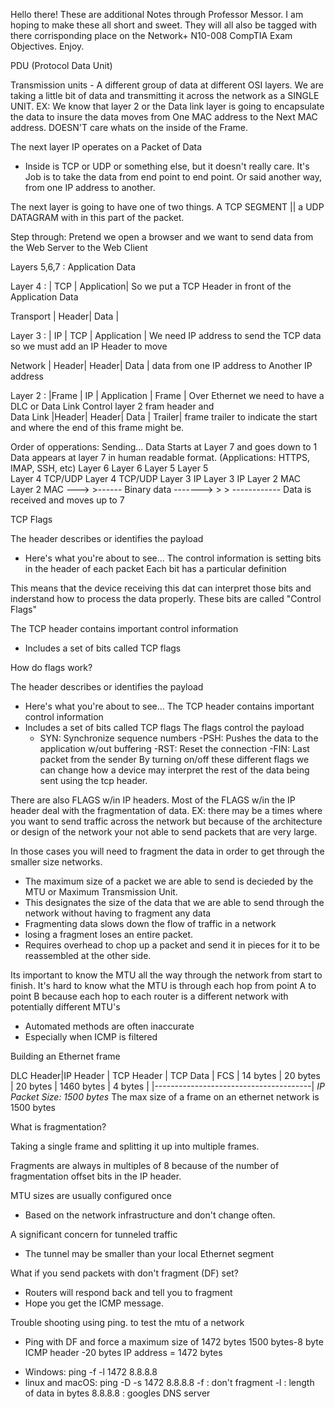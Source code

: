 Hello there! These are additional Notes through Professor Messor. I am hoping to make these all short and sweet. They will all also be tagged with there 
corrisponding place on the Network+ N10-008 CompTIA Exam Objectives. Enjoy.

PDU (Protocol Data Unit)

Transmission units
    - A different group of data at different OSI layers.
We are taking a little bit of data and transmitting it across the network as a SINGLE UNIT.
EX: We know that layer 2 or the Data link layer is going to encapsulate the data to insure the data moves from One MAC address
to the Next MAC address.
DOESN'T care whats on the inside of the Frame.

The next layer IP operates on a Packet of Data
- Inside is TCP or UDP or something else, but it doesn't really care. It's Job is to take the data from end point to end point.
Or said another way, from one IP address to another.

The next layer is going to have one of two things. 
A TCP SEGMENT || a UDP DATAGRAM  with in this part of the packet.

Step through:
 Pretend we open a browser and we want to send data from the Web Server to the Web Client

Layers 5,6,7 :  Application Data

Layer 4      : | TCP   | Application|       So we put a TCP Header in front of the Application Data


Transport      | Header| Data       |








Layer 3     :  | IP    | TCP   | Application |  We need IP address to send the TCP data so we must add an IP Header to move


Network        | Header| Header| Data        |  data from one IP address to Another IP address





Layer 2     :  |Frame | IP    | Application  | Frame  |   Over Ethernet we need to have a DLC or Data Link Control layer 2 fram header and  
Data Link      |Header| Header| Data         | Trailer|  frame trailer to indicate the start and where the end of this frame might be.
               




Order of opperations:
Sending...
Data Starts at Layer 7 and goes down to 1            Data appears at layer 7 in human readable format. (Applications: HTTPS, IMAP, SSH, etc)
Layer 6                                              Layer 6
Layer 5                                              Layer 5        
Layer 4   TCP/UDP                                    Layer 4  TCP/UDP
Layer 3   IP                                         Layer 3  IP
Layer 2   MAC                                        Layer 2  MAC 
---> >------ Binary data -------> > >  ------------  Data is received and moves up to 7


TCP Flags

The header describes or identifies the payload
- Here's what you're about to see...
The control information is setting bits in the header of each packet 
Each bit has a particular definition


This means that the device receiving this dat can interpret those bits and inderstand how to process the data properly. 
These bits are called "Control Flags" 

The TCP header contains important control information
- Includes a set of bits called TCP flags

How do flags work?

The header describes or identifies the payload
-   Here's what you're about to see...
The TCP header contains important control information
- Includes a set of bits called TCP flags
The flags control the payload
    - SYN: Synchronize sequence numbers
    -PSH: Pushes the data to the application w/out buffering
    -RST: Reset the connection
    -FIN: Last packet from the sender
By turning on/off these different flags we can change how a device may interpret the rest of the data
being sent using the tcp header.


There are also FLAGS w/in IP headers. Most of the FLAGS w/in the IP header deal 
with the fragmentation of data.
EX: there may be a times where you want to send traffic across the network but because of the 
architecture or design of the network your not able to send packets that are very large.

In those cases you will need to fragment the data in order to get through the smaller size networks.
-   The maximum size of a packet we are able to send is decieded by the MTU or Maximum Transmission Unit.
-   This designates the size of the data that we are able to send through the network without having to fragment any data
-   Fragmenting data slows down the flow of traffic in a network
-   losing a fragment loses an entire packet.
-   Requires overhead to chop up a packet and send it in pieces for it to be reassembled at the other side.

Its important to know the MTU all the way through the network from start to finish.
It's hard to know what the MTU is through each hop from point A to point B because each hop to each router is a different network with potentially different MTU's

-   Automated methods are often inaccurate
-   Especially when ICMP is filtered 

Building an Ethernet frame

DLC Header|IP Header | TCP Header | TCP Data      | FCS     |
14 bytes  | 20 bytes | 20 bytes   | 1460 bytes    | 4 bytes |
          |---------------------------------------| 
              *IP Packet Size: 1500 bytes*
The max size of a frame on an ethernet network is 1500 bytes


What is fragmentation?

Taking a single frame and splitting it up into multiple frames.

Fragments are always in multiples of 8 because of the number of fragmentation offset bits in the IP header.


MTU sizes are usually configured once
- Based on the network infrastructure and don't change often.

A significant concern for tunneled traffic
-  The tunnel may be smaller than your local Ethernet segment

What if you send packets with don't fragment (DF) set?
- Routers will respond back and tell you to fragment
- Hope you get the ICMP message.

Trouble shooting using ping.
to test the mtu of a network
- Ping with DF and force a maximum size of 1472 bytes
1500 bytes-8 byte ICMP header -20 bytes IP address = 1472 bytes
* Windows: ping -f -l 1472 8.8.8.8
* linux and macOS: ping -D -s 1472 8.8.8.8
-f : don't fragment
-l : length of data in bytes
8.8.8.8 : googles DNS server

